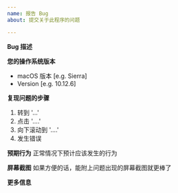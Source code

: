 ```yaml
---
name: 报告 Bug
about: 提交关于此程序的问题

---
```


**Bug 描述**


**您的操作系统版本**
 - macOS 版本 [e.g. Sierra]
 - Version [e.g. 10.12.6]

**复现问题的步骤**

1. 转到 '...'
2. 点击 '....'
3. 向下滚动到 '....'
4. 发生错误

**预期行为**
正常情况下预计应该发生的行为

**屏幕截图**
如果方便的话，能附上问题出现的屏幕截图就更棒了

**更多信息**
